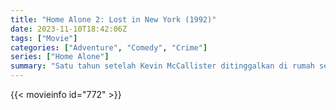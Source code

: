 ```yaml
---
title: "Home Alone 2: Lost in New York (1992)"
date: 2023-11-10T18:42:06Z
tags: ["Movie"]
categories: ["Adventure", "Comedy", "Crime"]
series: ["Home Alone"]
summary: "Satu tahun setelah Kevin McCallister ditinggalkan di rumah sendirian dan harus mengalahkan sepasang pencuri yang kikuk, dia secara tidak sengaja menemukan dirinya terdampar di New York City - dan penjahat yang sama juga tidak ketinggalan."
---
```


<mux-player stream-type="on-demand"
src="https://kp3d-my.sharepoint.com/personal/ryoo_kp3d_onmicrosoft_com/_layouts/15/download.aspx?share=EToDdUFSObdPiYc8NGIYx5EBLat0Xmx9A8GbqGEUc8MkJQ" prefer-playback="mse" controls>

</mux-player>


{{< movieinfo id="772" >}}

<script src="https://cdn.jsdelivr.net/npm/@mux/mux-player"></script>

 <script type="application/ld+json ">
{
"@context": "https://schema.org/",
"@type": "VideoObject",
"name": "Home Alone 2: Lost in New York",
"contentUrl": "https://stream.mux.com/UcK68TrIwB74eWytau5XY700kgHfWPXAJSouEnTBDBk8.m3u8",
"thumbnailUrl": "https://www.themoviedb.org/t/p/original/gxwYr2jtBzMvp85lbCr9ooJMFPc.jpg?width=314&fit_mode=preserve&time=25",
"uploadDate": "2023-11-10T18:42:06Z",
}

</script>
